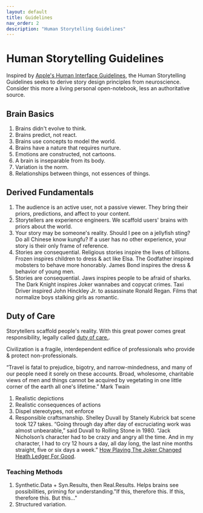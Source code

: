 ```yaml
---
layout: default
title: Guidelines
nav_order: 2
description: "Human Storytelling Guidelines"
---
```


# Human Storytelling Guidelines

Inspired by [Apple's Human Interface Guidelines](https://developer.apple.com/design/human-interface-guidelines/guidelines/overview), the Human Storytelling Guidelines seeks to derive story design principles from neuroscience. Consider this more a living personal open-notebook, less an authoritative source.

## Brain Basics

1. Brains didn't evolve to think.
2. Brains predict, not react.
3. Brains use concepts to model the world.
4. Brains have a nature that requires nurture.
5. Emotions are constructed, not cartoons.
6. A brain is inseparable from its body.
7. Variation is the norm.
8. Relationships between things, not essences of things.

## Derived Fundamentals

1. The audience is an active user, not a passive viewer. They bring their priors, predictions, and affect to your content.
2. Storytellers are experience engineers. We scaffold users' brains with priors about the world.
3. Your story may be someone's reality. Should I pee on a jellyfish sting? Do all Chinese know kungfu? If a user has no other experience, your story is their only frame of reference. 
4. Stories are consequential. Religious stories inspire the lives of billions. Frozen inspires children to dress & act like Elsa. The Godfather inspired mobsters to behave more honorably. James Bond inspires the dress & behavior of young men.
5. Stories are consequential. Jaws inspires people to be afraid of sharks. The Dark Knight inspires Joker wannabes and copycat crimes. Taxi Driver inspired John Hinckley Jr. to assassinate Ronald Regan. Films that normalize boys stalking girls as romantic.


## Duty of Care

Storytellers scaffold people's reality. With this great power comes great responsibility, legally called [duty of care.]().

Civilization is a fragile, interdependent edifice of professionals who provide & protect non-professionals.

“Travel is fatal to prejudice, bigotry, and narrow-mindedness, and many of our people need it sorely on these accounts. Broad, wholesome, charitable views of men and things cannot be acquired by vegetating in one little corner of the earth all one's lifetime.”
Mark Twain


1. Realistic depictions 
2. Realistic consequences of actions
3. Dispel stereotypes, not enforce
4. Responsible craftsmanship. Shelley Duvall by Stanely Kubrick bat scene took 127 takes. “Going through day after day of excruciating work was almost unbearable,” said Duvall to Rolling Stone in 1980. “Jack Nicholson’s character had to be crazy and angry all the time. And in my character, I had to cry 12 hours a day, all day long, the last nine months straight, five or six days a week.” [How Playing The Joker Changed Heath Ledger For Good](https://www.looper.com/141474/how-playing-the-joker-changed-heath-ledger-for-good/).


### Teaching Methods

1. Synthetic.Data + Syn.Results, then Real.Results. Helps brains see possibilities, priming for understanding."If this, therefore this. If this, therefore this. But this..."
2. Structured variation.